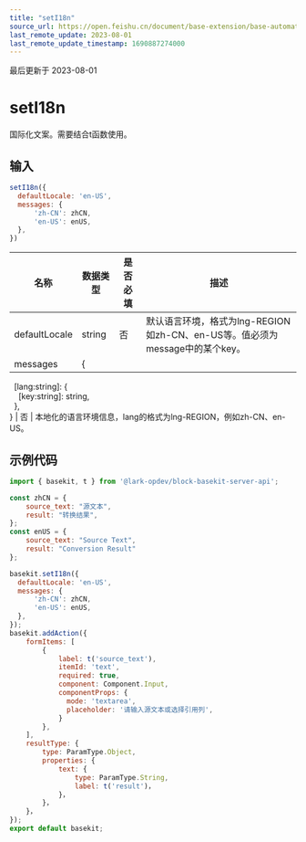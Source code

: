 ```yaml
---
title: "setI18n"
source_url: https://open.feishu.cn/document/base-extension/base-automation-extensions/api/seti18n
last_remote_update: 2023-08-01
last_remote_update_timestamp: 1690887274000
---
```

最后更新于 2023-08-01

# setI18n
国际化文案。需要结合t函数使用。

## 输入
```js
setI18n({
  defaultLocale: 'en-US',
  messages: {
      'zh-CN': zhCN,
      'en-US': enUS,
  },
})
```

名称 | 数据类型 | 是否必填 | 描述
--- | --- | --- | ---
defaultLocale | string | 否 | 默认语言环境，格式为lng-REGION如zh-CN、en-US等。值必须为message中的某个key。
messages | {  
&nbsp;&nbsp;[lang:string]: {  
&nbsp;&nbsp;&nbsp;&nbsp;[key:string]: string,  
&nbsp;&nbsp;},  
} | 否 | 本地化的语言环境信息，lang的格式为lng-REGION，例如zh-CN、en-US。

## 示例代码
```js
import { basekit, t } from '@lark-opdev/block-basekit-server-api';

const zhCN = {
    source_text: "源文本",
    result: "转换结果",
};
const enUS = {
    source_text: "Source Text",
    result: "Conversion Result"
};

basekit.setI18n({
  defaultLocale: 'en-US',
  messages: {
      'zh-CN': zhCN,
      'en-US': enUS,
  },
});
basekit.addAction({
    formItems: [
        {
            label: t('source_text'),
            itemId: 'text',
            required: true,
            component: Component.Input,
            componentProps: {
              mode: 'textarea',
              placeholder: '请输入源文本或选择引用列',
            }
        },
    ],
    resultType: {
        type: ParamType.Object,
        properties: {
            text: {
                type: ParamType.String,
                label: t('result')，
            }，
        }，
    }，
});
export default basekit;

